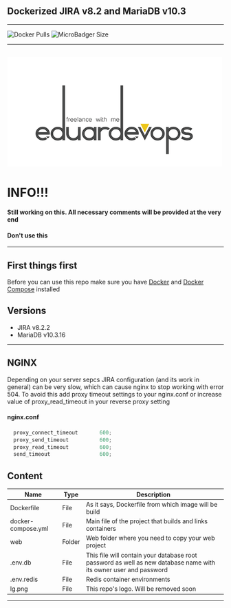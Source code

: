 ## Dockerized JIRA v8.2 and MariaDB v10.3
------
<img alt="Docker Pulls" src="https://img.shields.io/docker/pulls/eduardevops/jira8.2.svg" style="max-width:100%;"> <img alt="MicroBadger Size" src="https://img.shields.io/microbadger/image-size/eduardevops/jira8.2.svg?style=plastic" style="max-width:100%;">


------

![Logo](lg.png)
------

# INFO!!!
####  Still working on this. All necessary comments will be provided at the very end
####  Don't use this
------
## First things first
Before you can use this repo make sure you have [Docker](https://www.docker.com/) and [Docker Compose](https://docs.docker.com/compose/install/) installed

## Versions
*	JIRA v8.2.2
*	MariaDB v10.3.16
------
## NGINX
Depending on your server sepcs JIRA configuration (and its work in general) can be very slow, which can cause nginx to stop working with error 504. To avoid this add proxy timeout settings to your nginx.conf or increase value of proxy_read_timeout in your reverse proxy setting

#### nginx.conf

```javascript
  proxy_connect_timeout       600;
  proxy_send_timeout          600;
  proxy_read_timeout          600;
  send_timeout                600;
```

## Content
Name| Type | Description
------------        |         ------------- |         -------------
Dockerfile          | File | As it says, Dockerfile from which image will be build
docker-compose.yml  | File | Main file of the project that builds and links containers
web                 | Folder | Web folder where you need to copy your web project
.env.db             | File| This file will contain your database root password as well as new database name with its owner user and password
.env.redis          | File | Redis container environments
lg.png              | File | This repo's logo. Will be removed soon
------

